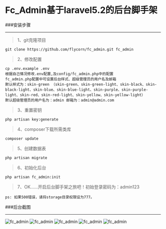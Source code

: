 # Fc_Admin基于laravel5.2的后台脚手架

###安装步骤

***

>1、git克隆项目

    git clone https://github.com/flycorn/fc_admin.git fc_admin
    
>2、修改配置
    
    cp .env.example .env
    根据自己情况修改.env配置,及config/fc_admin.php中的配置
    fc_admin.php配置中可设置后台样式、超级管理员的用户名及邮箱
    默认样式为：skin-green （skin-green、skin-green-light、skin-black、skin-black-light、skin-blue、skin-blue-light、skin-purple、skin-purple-light、skin-red、skin-red-light、skin-yellow、skin-yellow-light）
    默认超级管理员的用户名为：admin 邮箱为：admin@admin.com
    
>3、重置密钥
    
    php artisan key:generate
    
>4、composer下载所需类库
    
    composer update
  
>5、创建数据表

    php artisan migrate
    
>6、初始化后台

    php artisan fc_admin:init
    
>7、OK......开启后台脚手架之旅吧！初始登录密码为：admin123


<code>ps: 如果500错误，请将storage目录权限设为777。</code>


###后台截图

***

![fc_admin](https://github.com/flycorn/fc_admin/blob/master/public/fc_admin/1.png?raw=true)
![fc_admin](https://github.com/flycorn/fc_admin/blob/master/public/fc_admin/2.png?raw=true)
![fc_admin](https://github.com/flycorn/fc_admin/blob/master/public/fc_admin/3.png?raw=true)
![fc_admin](https://github.com/flycorn/fc_admin/blob/master/public/fc_admin/4.png?raw=true)
![fc_admin](https://github.com/flycorn/fc_admin/blob/master/public/fc_admin/5.png?raw=true)

